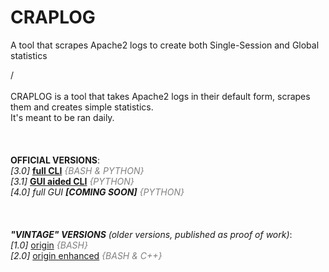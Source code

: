 # CRAPLOG
A tool that scrapes Apache2 logs to create both Single-Session and Global statistics

/<br>
<br>
CRAPLOG is a tool that takes Apache2 logs in their default form, scrapes them and creates simple statistics.<br>
It's meant to be ran daily.<br>
<br>
<br>
<br>
<b>OFFICIAL VERSIONS</b>:<br>
<i>[3.0]</i> <b><a href="https://github.com/elB4RTO/craplog-fullCLI">full CLI</a></b> <i style="color:grey">{BASH & PYTHON}</i><br>
<i>[3.1]</i> <b><a href="https://github.com/elB4RTO/craplog-GUIaidedCLI">GUI aided CLI</a></b> <i style="color:grey">{PYTHON}</i><br>
<i>[4.0]</i> <i>full GUI <b>[COMING SOON]</b></i> <i style="color:grey">{PYTHON}</i><br>
<br>
<br>
<br>
<i><b>"VINTAGE" VERSIONS</b> (older versions, published as proof of work)</i>:<br>
<i>[1.0]</i> <a href="https://github.com/elB4RTO/craplog-origin">origin</a> <i style="color:grey">{BASH}</i><br>
<i>[2.0]</i> <a href="https://github.com/elB4RTO/craplog-originEnhanced">origin enhanced</a> <i style="color:grey">{BASH & C++}</i><br>
<br>
